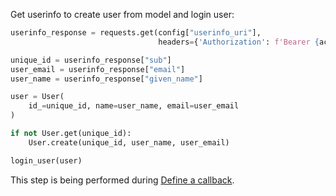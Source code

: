 Get userinfo to create user from model and login user:
```py
userinfo_response = requests.get(config["userinfo_uri"],
                                 headers={'Authorization': f'Bearer {access_token}'}).json()

unique_id = userinfo_response["sub"]
user_email = userinfo_response["email"]
user_name = userinfo_response["given_name"]

user = User(
    id_=unique_id, name=user_name, email=user_email
)

if not User.get(unique_id):
    User.create(unique_id, user_name, user_email)

login_user(user)
```

This step is being performed during [Define a callback](/docs/guides/sign-into-web-app/python/main/#understand-the-callback-route).
